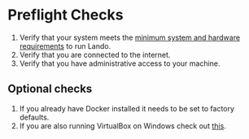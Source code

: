 Preflight Checks
================

1.  Verify that your system meets the [minimum system and hardware requirements](system-requirements.md) to run Lando.
2.  Verify that you are connected to the internet.
3.  Verify that you have administrative access to your machine.

Optional checks
---------------

1.  If you already have Docker installed it needs to be set to factory defaults.
2.  If you are also running VirtualBox on Windows check out [this](./../issues/win-also-vb.md).

